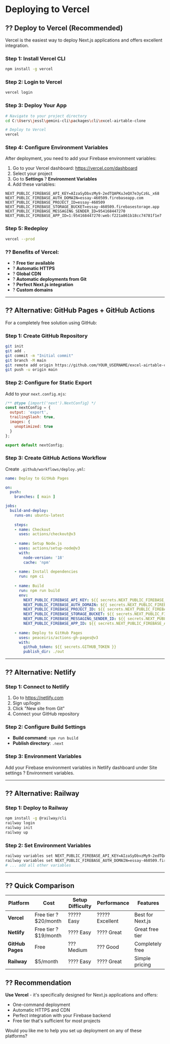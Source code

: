 # Deploying to Vercel

## ?? Deploy to Vercel (Recommended)

Vercel is the easiest way to deploy Next.js applications and offers excellent integration.

### Step 1: Install Vercel CLI
```bash
npm install -g vercel
```

### Step 2: Login to Vercel
```bash
vercel login
```

### Step 3: Deploy Your App
```bash
# Navigate to your project directory
cd C:\Users\jessl\gemini-cli\packages\cli\excel-airtable-clone

# Deploy to Vercel
vercel
```

### Step 4: Configure Environment Variables
After deployment, you need to add your Firebase environment variables:

1. Go to your Vercel dashboard: https://vercel.com/dashboard
2. Select your project
3. Go to **Settings** ? **Environment Variables**
4. Add these variables:

```
NEXT_PUBLIC_FIREBASE_API_KEY=AIzaSyDbvzMy9-2edTQAPKuJeQX7e3yCz6L_x68
NEXT_PUBLIC_FIREBASE_AUTH_DOMAIN=essay-460509.firebaseapp.com
NEXT_PUBLIC_FIREBASE_PROJECT_ID=essay-460509
NEXT_PUBLIC_FIREBASE_STORAGE_BUCKET=essay-460509.firebasestorage.app
NEXT_PUBLIC_FIREBASE_MESSAGING_SENDER_ID=954168447270
NEXT_PUBLIC_FIREBASE_APP_ID=1:954168447270:web:f221a861b18cc74781f1e7
```

### Step 5: Redeploy
```bash
vercel --prod
```

### ?? Benefits of Vercel:
- ? **Free tier available**
- ? **Automatic HTTPS**
- ? **Global CDN**
- ? **Automatic deployments from Git**
- ? **Perfect Next.js integration**
- ? **Custom domains**

---

## ?? Alternative: GitHub Pages + GitHub Actions

For a completely free solution using GitHub:

### Step 1: Create GitHub Repository
```bash
git init
git add .
git commit -m "Initial commit"
git branch -M main
git remote add origin https://github.com/YOUR_USERNAME/excel-airtable-clone.git
git push -u origin main
```

### Step 2: Configure for Static Export
Add to your `next.config.mjs`:

```javascript
/** @type {import('next').NextConfig} */
const nextConfig = {
  output: 'export',
  trailingSlash: true,
  images: {
    unoptimized: true
  }
};

export default nextConfig;
```

### Step 3: Create GitHub Actions Workflow
Create `.github/workflows/deploy.yml`:

```yaml
name: Deploy to GitHub Pages

on:
  push:
    branches: [ main ]

jobs:
  build-and-deploy:
    runs-on: ubuntu-latest
    
    steps:
    - name: Checkout
      uses: actions/checkout@v3
      
    - name: Setup Node.js
      uses: actions/setup-node@v3
      with:
        node-version: '18'
        cache: 'npm'
        
    - name: Install dependencies
      run: npm ci
      
    - name: Build
      run: npm run build
      env:
        NEXT_PUBLIC_FIREBASE_API_KEY: ${{ secrets.NEXT_PUBLIC_FIREBASE_API_KEY }}
        NEXT_PUBLIC_FIREBASE_AUTH_DOMAIN: ${{ secrets.NEXT_PUBLIC_FIREBASE_AUTH_DOMAIN }}
        NEXT_PUBLIC_FIREBASE_PROJECT_ID: ${{ secrets.NEXT_PUBLIC_FIREBASE_PROJECT_ID }}
        NEXT_PUBLIC_FIREBASE_STORAGE_BUCKET: ${{ secrets.NEXT_PUBLIC_FIREBASE_STORAGE_BUCKET }}
        NEXT_PUBLIC_FIREBASE_MESSAGING_SENDER_ID: ${{ secrets.NEXT_PUBLIC_FIREBASE_MESSAGING_SENDER_ID }}
        NEXT_PUBLIC_FIREBASE_APP_ID: ${{ secrets.NEXT_PUBLIC_FIREBASE_APP_ID }}
        
    - name: Deploy to GitHub Pages
      uses: peaceiris/actions-gh-pages@v3
      with:
        github_token: ${{ secrets.GITHUB_TOKEN }}
        publish_dir: ./out
```

---

## ?? Alternative: Netlify

### Step 1: Connect to Netlify
1. Go to https://netlify.com
2. Sign up/login
3. Click "New site from Git"
4. Connect your GitHub repository

### Step 2: Configure Build Settings
- **Build command**: `npm run build`
- **Publish directory**: `.next`

### Step 3: Environment Variables
Add your Firebase environment variables in Netlify dashboard under Site settings ? Environment variables.

---

## ?? Alternative: Railway

### Step 1: Deploy to Railway
```bash
npm install -g @railway/cli
railway login
railway init
railway up
```

### Step 2: Set Environment Variables
```bash
railway variables set NEXT_PUBLIC_FIREBASE_API_KEY=AIzaSyDbvzMy9-2edTQAPKuJeQX7e3yCz6L_x68
railway variables set NEXT_PUBLIC_FIREBASE_AUTH_DOMAIN=essay-460509.firebaseapp.com
# ... add all other variables
```

---

## ?? Quick Comparison

| Platform | Cost | Setup Difficulty | Performance | Features |
|----------|------|------------------|-------------|----------|
| **Vercel** | Free tier ? $20/month | ????? Easy | ????? Excellent | Best for Next.js |
| **Netlify** | Free tier ? $19/month | ???? Easy | ???? Great | Great free tier |
| **GitHub Pages** | Free | ??? Medium | ??? Good | Completely free |
| **Railway** | $5/month | ???? Easy | ???? Great | Simple pricing |

## ?? Recommendation

**Use Vercel** - it's specifically designed for Next.js applications and offers:
- One-command deployment
- Automatic HTTPS and CDN
- Perfect integration with your Firebase backend
- Free tier that's sufficient for most projects

Would you like me to help you set up deployment on any of these platforms?
